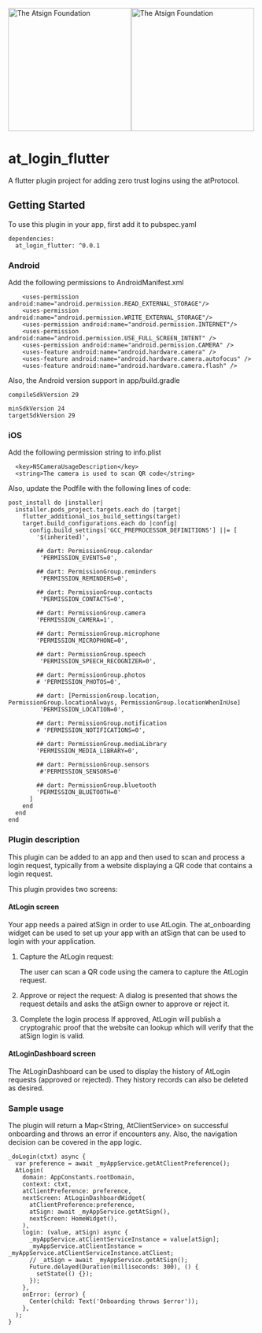 <a href="https://atsign.com#gh-light-mode-only"><img width=250px src="https://atsign.com/wp-content/uploads/2022/05/atsign-logo-horizontal-color2022.svg#gh-light-mode-only" alt="The Atsign Foundation"></a><a href="https://atsign.com#gh-dark-mode-only"><img width=250px src="https://atsign.com/wp-content/uploads/2023/08/atsign-logo-horizontal-reverse2022-Color.svg#gh-dark-mode-only" alt="The Atsign Foundation"></a>

# at_login_flutter

A flutter plugin project for adding zero trust logins using the atProtocol.

## Getting Started

To use this plugin in your app, first add it to pubspec.yaml

```
dependencies:
  at_login_flutter: ^0.0.1
```

### Android
Add the following permissions to AndroidManifest.xml

```
    <uses-permission android:name="android.permission.READ_EXTERNAL_STORAGE"/>
    <uses-permission android:name="android.permission.WRITE_EXTERNAL_STORAGE"/>
    <uses-permission android:name="android.permission.INTERNET"/>
    <uses-permission android:name="android.permission.USE_FULL_SCREEN_INTENT" />
    <uses-permission android:name="android.permission.CAMERA" />
    <uses-feature android:name="android.hardware.camera" />
    <uses-feature android:name="android.hardware.camera.autofocus" />
    <uses-feature android:name="android.hardware.camera.flash" />
```

Also, the Android version support in app/build.gradle
```
compileSdkVersion 29

minSdkVersion 24
targetSdkVersion 29
```

### iOS
Add the following permission string to info.plist

```
  <key>NSCameraUsageDescription</key>
  <string>The camera is used to scan QR code</string>
```

Also, update the Podfile with the following lines of code:

```
post_install do |installer|
  installer.pods_project.targets.each do |target|
    flutter_additional_ios_build_settings(target)
    target.build_configurations.each do |config|
      config.build_settings['GCC_PREPROCESSOR_DEFINITIONS'] ||= [
        '$(inherited)',

        ## dart: PermissionGroup.calendar
         'PERMISSION_EVENTS=0',

        ## dart: PermissionGroup.reminders
         'PERMISSION_REMINDERS=0',

        ## dart: PermissionGroup.contacts
         'PERMISSION_CONTACTS=0',

        ## dart: PermissionGroup.camera
        'PERMISSION_CAMERA=1',

        ## dart: PermissionGroup.microphone
        'PERMISSION_MICROPHONE=0',

        ## dart: PermissionGroup.speech
         'PERMISSION_SPEECH_RECOGNIZER=0',

        ## dart: PermissionGroup.photos
        # 'PERMISSION_PHOTOS=0',

        ## dart: [PermissionGroup.location, PermissionGroup.locationAlways, PermissionGroup.locationWhenInUse]
         'PERMISSION_LOCATION=0',

        ## dart: PermissionGroup.notification
        # 'PERMISSION_NOTIFICATIONS=0',

        ## dart: PermissionGroup.mediaLibrary
        'PERMISSION_MEDIA_LIBRARY=0',

        ## dart: PermissionGroup.sensors
         #'PERMISSION_SENSORS=0'

        ## dart: PermissionGroup.bluetooth
        'PERMISSION_BLUETOOTH=0'
      ]
    end
  end
end
```
### Plugin description
This plugin can be added to an app and then used to scan and process a login request, typically 
from a website displaying a QR code that contains a login request.

This plugin provides two screens:

#### AtLogin screen
Your app needs a paired atSign in order to use AtLogin. The at_onboarding widget can be used to set 
up your app with an atSign that can be used to login with your application. 

1. Capture the AtLogin request:
   
   The user can scan a QR code using the camera to capture the AtLogin request.  

2. Approve or reject the request:
   A dialog is presented that shows the request details and asks the atSign owner to approve or 
   reject it.
   
3. Complete the login process
   If approved, AtLogin will publish a cryptograhic proof that the website can lookup which will 
   verify that the atSign login is valid.

#### AtLoginDashboard screen
The AtLoginDashboard can be used to display the history of AtLogin requests (approved or rejected). 
They history records can also be deleted as desired.

### Sample usage
The plugin will return a Map<String, AtClientService> on successful onboarding and throws an 
error if encounters any. Also, the navigation decision can be covered in the app logic.

```
_doLogin(ctxt) async {
  var preference = await _myAppService.getAtClientPreference();
  AtLogin(
    domain: AppConstants.rootDomain,
    context: ctxt,
    atClientPreference: preference,
    nextScreen: AtLoginDashboardWidget(
      atClientPreference:preference,
      atSign: await _myAppService.getAtSign(),
      nextScreen: HomeWidget(),
    ),
    login: (value, atSign) async {
      _myAppService.atClientServiceInstance = value[atSign];
      _myAppService.atClientInstance = _myAppService.atClientServiceInstance.atClient;
      // _atSign = await _myAppService.getAtSign();
      Future.delayed(Duration(milliseconds: 300), () {
        setState(() {});
      });
    },
    onError: (error) {
      Center(child: Text('Onboarding throws $error'));
    },
  );
}
```

